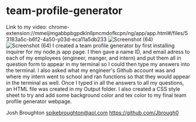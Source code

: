 # team-profile-generator
Link to my video:
chrome-extension://mmeijimgabbpbgpdklnllpncmdofkcpn/ng/app/app.html#/files/53183a5c-b6f2-4a50-y03d-eca11a5db233
![Screenshot (64)](https://user-images.githubusercontent.com/70440198/104390818-94d6b680-550c-11eb-9a0a-b13d15805742.png)
![Screenshot (64)](https://user-images.githubusercontent.com/70440198/104390818-94d6b680-550c-11eb-9a0a-b13d15805742.png)
I created a team profile generator by first installing inquirer for my node.js app page.  I then gave a name ID, and email adress to each of my employees (engineer, manger, and intern) and put them all in question form to appear in my terminal so I could then type my answers into the terminal.   I also asked what my engineer's Github account was and where my intern went to school and ran functions so that they would appear in the terminal as well.  Once I typed in all the answers to all my questions, an HTML file was created in my Output folder.  I also created a CSS style sheet to try and add some background color and tex color to my final team profile generator webpage.  

Josh Broughton spikebroughton@aol.com https://github.com/Jbrough0

